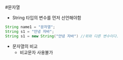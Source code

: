 #문자열
- String 타입의 변수를 먼저 선언해야함

```java
String name1 = "문자열";
String s1 = "안녕 자바";
String s1 = new String("안녕 자바") //위와 다른 변수이다.
```


- 문자열의 비교
  - 비교문자 사용불가
  
